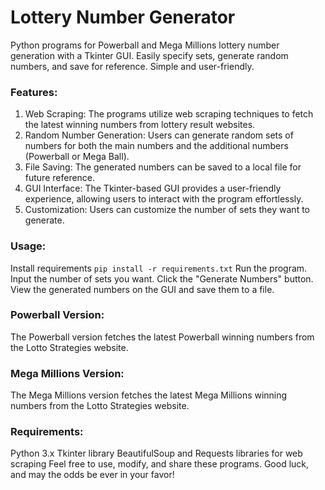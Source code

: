 # Lottery Number Generator
Python programs for Powerball and Mega Millions lottery number generation with a Tkinter GUI. Easily specify sets, generate random numbers, and save for reference. Simple and user-friendly.

### Features:

1. Web Scraping: The programs utilize web scraping techniques to fetch the latest winning numbers from lottery result websites.
2. Random Number Generation: Users can generate random sets of numbers for both the main numbers and the additional numbers (Powerball or Mega Ball).
3. File Saving: The generated numbers can be saved to a local file for future reference.
4. GUI Interface: The Tkinter-based GUI provides a user-friendly experience, allowing users to interact with the program effortlessly.
5. Customization: Users can customize the number of sets they want to generate.

### Usage:

Install requirements ```pip install -r requirements.txt```
Run the program.
Input the number of sets you want.
Click the "Generate Numbers" button.
View the generated numbers on the GUI and save them to a file.

### Powerball Version:
The Powerball version fetches the latest Powerball winning numbers from the Lotto Strategies website.

### Mega Millions Version:
The Mega Millions version fetches the latest Mega Millions winning numbers from the Lotto Strategies website.

### Requirements:

Python 3.x
Tkinter library
BeautifulSoup and Requests libraries for web scraping
Feel free to use, modify, and share these programs. Good luck, and may the odds be ever in your favor!
